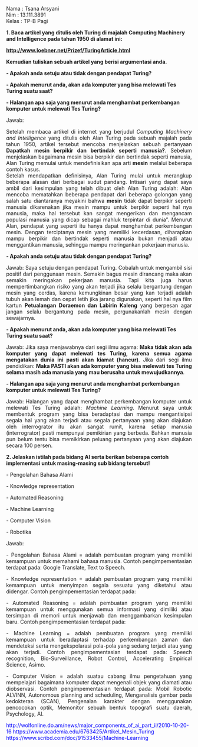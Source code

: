 Nama	: Tsana Arsyani </br>
Nim	    : 13.111.3891 </br>
Kelas	: TP-B Pagi </br>

<strong>1. Baca artikel yang ditulis oleh Turing di majalah Computing Machinery and Intelligence pada tahun 1950 di alamat ini: <p style="color:blue;">http://www.loebner.net/Prizef/TuringArticle.html</p> Kemudian tuliskan sebuah artikel yang berisi argumentasi anda.</br> 
<p>- Apakah anda setuju atau tidak dengan pendapat Turing?</p>
<p>- Apakah menurut anda, akan ada komputer yang bisa melewati Tes Turing suatu saat?</p>
<p>- Halangan apa saja yang menurut anda menghambat perkembangan komputer untuk melewati Tes Turing?</p></strong>
Jawab:
<p align="justify">Setelah membaca artikel di internet yang berjudul <em>Computing Machinery and Intelligence</em> yang ditulis oleh Alan Turing pada sebuah majalah pada tahun 1950, artikel tersebut mencoba menjelaskan sebuah pertanyaan <strong>Dapatkah mesin berpikir dan bertindak seperti manusia?</strong>. Sebelum menjelaskan bagaimana mesin bisa berpikir dan bertindak seperti manusia, Alan Turing memulai untuk mendefinisikan apa arti <strong>mesin</strong> melalui beberapa contoh kasus.
<br>Setelah mendapatkan definisinya, Alan Turing mulai untuk merangkup beberapa alasan dari berbagai sudut pandang. Intisari yang dapat saya ambil dari kesimpulan yang telah dibuat oleh Alan Turing adalah: Alan mencoba mematahkan beberapa pendapat dari beberapa golongan yang salah satu diantaranya meyakini bahwa <strong>mesin</strong> tidak dapat berpikir seperti manusia dikarenakan jika mesin mampu untuk berpikir seperti hal nya manusia, maka hal tersebut kan sangat mengerikan dan mengancam populasi manusia yang dicap sebagai mahluk terpintar di dunia”. Menurut Alan, pendapat yang seperti itu hanya dapat menghambat perkembangan mesin. Dengan terciptanya mesin yang memiliki kecerdasan, diharapkan mampu berpikir dan bertindak seperti manusia bukan menjadi atau menggantikan manusia, sehingga mampu meringankan pekerjaan manusia.</p>
<p><strong>- Apakah anda setuju atau tidak dengan pendapat Turing?</strong></p>
<p align="justify">Jawab: Saya setuju dengan pendapat Turing. Cobalah untuk mengambil sisi positif dari penggunaan mesin. Semakin bagus mesin dirancang maka akan semakin meringakan pekerjaan manusia. Tapi kita juga harus mempertimbangkan risiko yang akan terjadi jika selalu bergantung dengan mesin yang cerdas, karena kemungkinan besar yang kan terjadi adalah tubuh akan lemah dan cepat letih jika jarang digunakan, seperti hal nya film kartun <strong>Petualangan Doraemon dan Labirin Kaleng</strong> yang berpesan agar jangan selalu bergantung pada mesin, pergunakanlah mesin dengan sewajarnya.</p>

<p><strong>- Apakah menurut anda, akan ada komputer yang bisa melewati Tes Turing suatu saat?</strong></p>
<p align="justify">Jawab: Jika saya menjawabnya dari segi ilmu agama: <strong>Maka tidak akan ada komputer yang dapat melewati tes Turing, karena semua agama mengatakan dunia ini pasti akan kiamat (hancur)</strong>. Jika dari segi ilmu pendidikan: <strong>Maka PASTI akan ada komputer yang bisa melewati tes Turing selama masih ada manusia yang mau berusaha untuk mewujudkannya</strong>.</p>

<p><strong>- Halangan apa saja yang menurut anda menghambat perkembangan komputer untuk melewati Tes Turing?</strong></p>
<p align="justify">Jawab: Halangan yang dapat menghambat perkembangan komputer untuk melewati Tes Turing adalah: <em>Machine Learning</em>. Menurut saya untuk membentuk program yang bisa beradaptasi dan mampu mengantisipsi segala hal yang akan terjadi atau segala pertanyaan yang akan diajukan oleh interrogrator itu akan sangat rumit, karena setiap manusia (interrogrator) pasti mempunyai pemikirian yang berbeda. Bahkan manusia pun belum tentu bisa memikirkan peluang pertanyaan yang akan diajukan secara 100 persen.</p>

<strong>2. Jelaskan istilah pada bidang AI serta berikan beberapa contoh implementasi untuk masing-masing sub bidang tersebut!</strong>
<p>- Pengolahan Bahasa Alami</p>
<p>- Knowledge representation</p> 
<p>- Automated Reasoning</p> 
<p>- Machine Learning</p> 
<p>- Computer Vision</p>
<p>- Robotika</p>
Jawab:
<p align="justify">- Pengolahan Bahasa Alami = adalah pembuatan program yang memiliki kemampuan untuk memahami bahasa manusia.
Contoh pengimpementasian terdapat pada: Google Translate, Text to Speech.</p>

<p align="justify">- Knowledge representation = adalah pembuatan program yang memiliki kemampuan untuk menyimpan segala sesuatu yang diketahui atau didengar.
Contoh pengimpementasian terdapat pada: </p>

<p align="justify">- Automated Reasoning = adalah pembuatan program yang memiliki kemampuan untuk menggunakan semua informasi yang dimiliki atau tersimpan di memori untuk menjawab dan menggambarkan kesimpulan baru.
Contoh pengimpementasian terdapat pada:</p> 

<p align="justify">- Machine Learning = adalah pembuatan program yang memiliki kemampuan untuk beradaptasi terhadap perkembangan zaman dan mendeteksi serta mengekspolarasi pola-pola yang sedang terjadi atau yang akan terjadi.
Contoh pengimpementasian terdapat pada: Speech recognition, Bio-Surveillance, Robot Control, Accelerating Empirical Science, Asimo.</p>

<p align="justify">- Computer Vision = adalah suatau cabang ilmu pengetahuan yang mempelajari bagaimana komputer dapat mengenali objek yang diamati atau diobservasi.
Contoh pengimpementasian terdapat pada: Mobil Robotic ALVINN, Autonomous planning and scheduling, Menganalisis gambar pada kedokteran (SCAN), Pengenalan karakter dengan menggunakan pencocokan optik, Memonitor sebuah bentuk topografi suatu daerah, Psychology, AI.</p>



<p style="color:blue;">http://wolfonline.do.am/news/major_components_of_ai_part_ii/2010-10-20-16
https://www.academia.edu/6763425/Artikel_Mesin_Turing<br>
https://www.scribd.com/doc/91533455/Machine-Learning</p>













